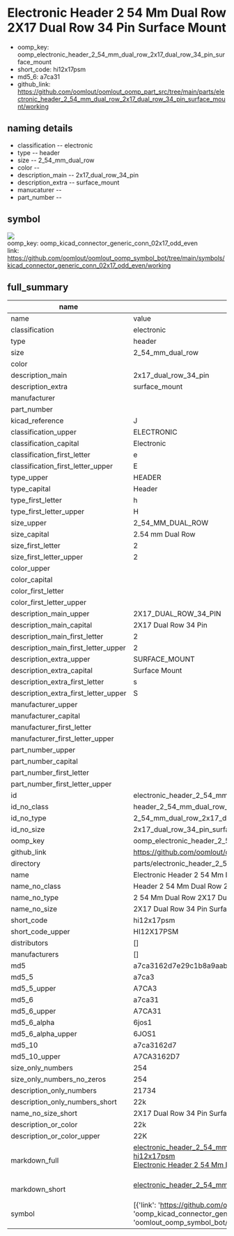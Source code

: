 # Electronic Header 2 54 Mm Dual Row 2X17 Dual Row 34 Pin Surface Mount

  
* oomp_key: oomp_electronic_header_2_54_mm_dual_row_2x17_dual_row_34_pin_surface_mount 
* short_code: hi12x17psm
* md5_6: a7ca31  
* github_link: https://github.com/oomlout/oomlout_oomp_part_src/tree/main/parts/electronic_header_2_54_mm_dual_row_2x17_dual_row_34_pin_surface_mount/working  
## naming details
* classification -- electronic
* type -- header
* size -- 2_54_mm_dual_row
* color -- 
* description_main -- 2x17_dual_row_34_pin
* description_extra -- surface_mount
* manucaturer -- 
* part_number -- 



## symbol

![](symbol/{index}/working/working_600.png)  
oomp_key: oomp_kicad_connector_generic_conn_02x17_odd_even  
link: https://github.com/oomlout/oomlout_oomp_symbol_bot/tree/main/symbols/kicad_connector_generic_conn_02x17_odd_even/working  


## full_summary
| name | value | 
| --- | --- | 
| name | value | 
| classification | electronic | 
| type | header | 
| size | 2_54_mm_dual_row | 
| color |  | 
| description_main | 2x17_dual_row_34_pin | 
| description_extra | surface_mount | 
| manufacturer |  | 
| part_number |  | 
| kicad_reference | J | 
| classification_upper | ELECTRONIC | 
| classification_capital | Electronic | 
| classification_first_letter | e | 
| classification_first_letter_upper | E | 
| type_upper | HEADER | 
| type_capital | Header | 
| type_first_letter | h | 
| type_first_letter_upper | H | 
| size_upper | 2_54_MM_DUAL_ROW | 
| size_capital | 2.54 mm Dual Row | 
| size_first_letter | 2 | 
| size_first_letter_upper | 2 | 
| color_upper |  | 
| color_capital |  | 
| color_first_letter |  | 
| color_first_letter_upper |  | 
| description_main_upper | 2X17_DUAL_ROW_34_PIN | 
| description_main_capital | 2X17 Dual Row 34 Pin | 
| description_main_first_letter | 2 | 
| description_main_first_letter_upper | 2 | 
| description_extra_upper | SURFACE_MOUNT | 
| description_extra_capital | Surface Mount | 
| description_extra_first_letter | s | 
| description_extra_first_letter_upper | S | 
| manufacturer_upper |  | 
| manufacturer_capital |  | 
| manufacturer_first_letter |  | 
| manufacturer_first_letter_upper |  | 
| part_number_upper |  | 
| part_number_capital |  | 
| part_number_first_letter |  | 
| part_number_first_letter_upper |  | 
| id | electronic_header_2_54_mm_dual_row_2x17_dual_row_34_pin_surface_mount | 
| id_no_class | header_2_54_mm_dual_row_2x17_dual_row_34_pin_surface_mount | 
| id_no_type | 2_54_mm_dual_row_2x17_dual_row_34_pin_surface_mount | 
| id_no_size | 2x17_dual_row_34_pin_surface_mount | 
| oomp_key | oomp_electronic_header_2_54_mm_dual_row_2x17_dual_row_34_pin_surface_mount | 
| github_link | https://github.com/oomlout/oomlout_oomp_part_src/tree/main/parts/electronic_header_2_54_mm_dual_row_2x17_dual_row_34_pin_surface_mount/working | 
| directory | parts/electronic_header_2_54_mm_dual_row_2x17_dual_row_34_pin_surface_mount | 
| name | Electronic Header 2 54 Mm Dual Row 2X17 Dual Row 34 Pin Surface Mount | 
| name_no_class | Header 2 54 Mm Dual Row 2X17 Dual Row 34 Pin Surface Mount | 
| name_no_type | 2 54 Mm Dual Row 2X17 Dual Row 34 Pin Surface Mount | 
| name_no_size | 2X17 Dual Row 34 Pin Surface Mount | 
| short_code | hi12x17psm | 
| short_code_upper | HI12X17PSM | 
| distributors | [] | 
| manufacturers | [] | 
| md5 | a7ca3162d7e29c1b8a9aab31a660c90f | 
| md5_5 | a7ca3 | 
| md5_5_upper | A7CA3 | 
| md5_6 | a7ca31 | 
| md5_6_upper | A7CA31 | 
| md5_6_alpha | 6jos1 | 
| md5_6_alpha_upper | 6JOS1 | 
| md5_10 | a7ca3162d7 | 
| md5_10_upper | A7CA3162D7 | 
| size_only_numbers | 254 | 
| size_only_numbers_no_zeros | 254 | 
| description_only_numbers | 21734 | 
| description_only_numbers_short | 22k | 
| name_no_size_short | 2X17 Dual Row 34 Pin Surface Mount | 
| description_or_color | 22k | 
| description_or_color_upper | 22K | 
| markdown_full | [electronic_header_2_54_mm_dual_row_2x17_dual_row_34_pin_surface_mount](https://github.com/oomlout/oomlout_oomp_part_src/tree/main/parts/electronic_header_2_54_mm_dual_row_2x17_dual_row_34_pin_surface_mount/working)<br>[hi12x17psm](https://github.com/oomlout/oomlout_oomp_part_src/tree/main/parts/electronic_header_2_54_mm_dual_row_2x17_dual_row_34_pin_surface_mount/working)<br>[Electronic Header 2 54 Mm Dual Row 2X17 Dual Row 34 Pin Surface Mount](https://github.com/oomlout/oomlout_oomp_part_src/tree/main/parts/electronic_header_2_54_mm_dual_row_2x17_dual_row_34_pin_surface_mount/working)<br><br> | 
| markdown_short | [electronic_header_2_54_mm_dual_row_2x17_dual_row_34_pin_surface_mount](https://github.com/oomlout/oomlout_oomp_part_src/tree/main/parts/electronic_header_2_54_mm_dual_row_2x17_dual_row_34_pin_surface_mount/working)<br><br> | 
| symbol | [{'link': 'https://github.com/oomlout/oomlout_oomp_symbol_bot/tree/main/symbols/kicad_connector_generic_conn_02x17_odd_even', 'oomp_key': 'oomp_kicad_connector_generic_conn_02x17_odd_even', 'directory': 'oomlout_oomp_symbol_bot/symbols/kicad_connector_generic_conn_02x17_odd_even//working/working.kicad_sym', 'index': 0}] | 

